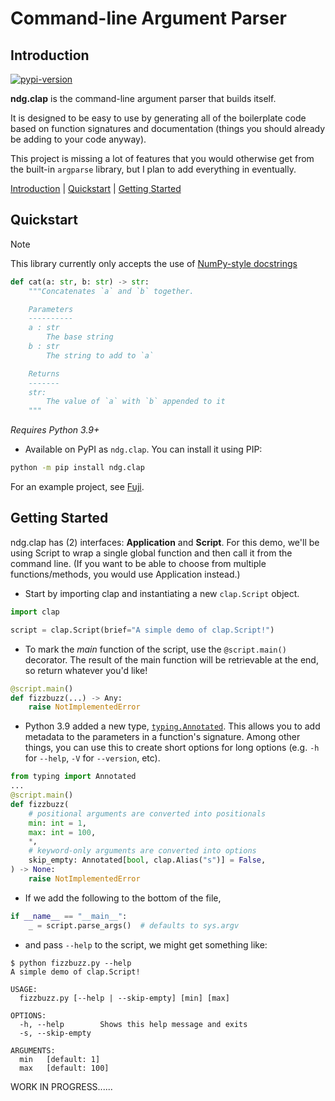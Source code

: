 # Command-line Argument Parser

<a name="introduction"></a>
## Introduction

[![pypi-version](https://badgen.net/pypi/v/ndg.clap)](https://pypi.org/project/ndg.clap)

**ndg.clap** is the command-line argument parser that builds itself.

It is designed to be easy to use by generating all of the boilerplate code
based on function signatures and documentation (things you should already be
adding to your code anyway).

This project is missing a lot of features that you would otherwise get from
the built-in `argparse` library, but I plan to add everything in eventually.

[Introduction](#introduction) | [Quickstart](#quickstart) | [Getting Started](#getting-started)

<a name="quickstart"></a>
## Quickstart

<!-- TODO: Make sure this is a valid demonstration of NumPy docs -->

> [!NOTE]
> This library currently only accepts the use of
> [NumPy-style docstrings](https://github.com/numpy/numpydoc)
>
> ```python
> def cat(a: str, b: str) -> str:
>     """Concatenates `a` and `b` together.
>
>     Parameters
>     ----------
>     a : str
>         The base string
>     b : str
>         The string to add to `a`
>
>     Returns
>     -------
>     str:
>         The value of `a` with `b` appended to it
>     """
> ```

*Requires Python 3.9+*

* Available on PyPI as `ndg.clap`. You can install it using PIP:

```bash
python -m pip install ndg.clap
```

For an example project, see [Fuji](https://github.com/nicdgonzalez/fuji).

<a name="getting-started"></a>
## Getting Started

ndg.clap has (2) interfaces: **Application** and **Script**. For this demo,
we'll be using Script to wrap a single global function and then call it from
the command line. (If you want to be able to choose from multiple
functions/methods, you would use Application instead.)

* Start by importing clap and instantiating a new `clap.Script` object.

```python
import clap

script = clap.Script(brief="A simple demo of clap.Script!")
```

* To mark the *main* function of the script, use the `@script.main()`
decorator. The result of the main function will be retrievable at the
end, so return whatever you'd like!

```python
@script.main()
def fizzbuzz(...) -> Any:
    raise NotImplementedError
```

* Python 3.9 added a new type,
[`typing.Annotated`](https://docs.python.org/3/library/typing.html#typing.Annotated).
This allows you to add metadata to the parameters in a function's signature.
Among other things, you can use this to create short options for long options
(e.g. `-h` for `--help`, `-V` for `--version`, etc).

```python
from typing import Annotated
...
@script.main()
def fizzbuzz(
    # positional arguments are converted into positionals
    min: int = 1,
    max: int = 100,
    *,
    # keyword-only arguments are converted into options
    skip_empty: Annotated[bool, clap.Alias("s")] = False,
) -> None:
    raise NotImplementedError
```

* If we add the following to the bottom of the file,

```python
if __name__ == "__main__":
    _ = script.parse_args()  # defaults to sys.argv
```

* and pass `--help` to the script, we might get something like:

```console
$ python fizzbuzz.py --help
A simple demo of clap.Script!

USAGE:
  fizzbuzz.py [--help | --skip-empty] [min] [max]

OPTIONS:
  -h, --help        Shows this help message and exits
  -s, --skip-empty

ARGUMENTS:
  min   [default: 1]
  max   [default: 100]
```

WORK IN PROGRESS......
